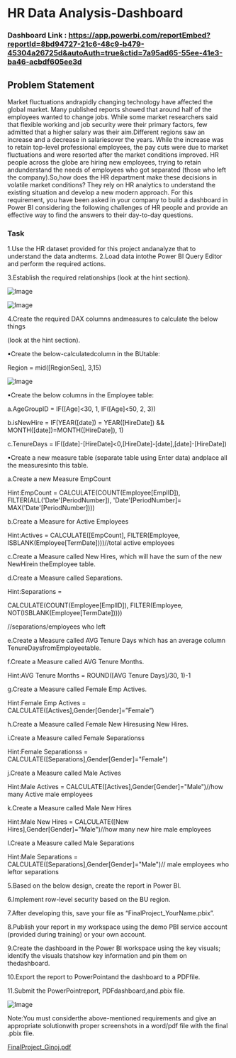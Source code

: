 
# HR Data Analysis-Dashboard

### Dashboard Link : https://app.powerbi.com/reportEmbed?reportId=8bd94727-21c6-48c9-b479-45304a26725d&autoAuth=true&ctid=7a95ad65-55ee-41e3-ba46-acbdf605ee3d

## Problem Statement

Market fluctuations andrapidly changing technology have affected the global market. Many published reports showed that around half of the employees wanted to change jobs. While some market researchers said that flexible working and job security were their primary factors, few admitted that a higher salary was their aim.Different regions saw an increase and a decrease in salariesover the years. While the increase was to retain top-level professional employees, the pay cuts were due to market fluctuations and were resorted after the market conditions improved. HR people across the globe are hiring new employees, trying to retain andunderstand the needs of employees who got separated (those who left the company).So,how does the HR department make these decisions in volatile market conditions? They rely on HR analytics to understand the existing situation and develop a new modern approach. For this requirement, you have been asked in your company to build a dashboard in Power BI considering the following challenges of HR people and provide an effective way to find the answers to their day-to-day questions.


### Task 

1.Use the HR dataset provided for this project andanalyze that to understand the data andterms.
2.Load data intothe Power BI Query Editor and perform the required actions.

3.Establish the required relationships (look at the hint section).

![Image](https://github.com/user-attachments/assets/6318f475-7287-47bd-991d-d3f4dc0384c0)

![Image](https://github.com/user-attachments/assets/6e34317e-0f93-4a3b-b4d6-5aecf2271c53)

        
4.Create the required DAX columns andmeasures to calculate the below things 

(look at the hint section).

▪Create the below-calculatedcolumn in the BUtable:

Region = mid([RegionSeq], 3,15)

![Image](https://github.com/user-attachments/assets/18d90fb2-df1a-4efb-9881-4dd10ae73009)

        
 ▪Create the below columns in the Employee table:

a.AgeGroupID = IF([Age]<30, 1, IF([Age]<50, 2, 3))

b.isNewHire = IF(YEAR([date]) = YEAR([HireDate]) && MONTH([date])=MONTH([HireDate]), 1)

c.TenureDays = IF([date]-[HireDate]<0,[HireDate]-[date],[date]-[HireDate])

▪Create a new measure table (separate table using Enter data) andplace all the measuresinto this table.

a.Create a new Measure EmpCount

Hint:EmpCount = CALCULATE(COUNT(Employee[EmplID]), FILTER(ALL('Date'[PeriodNumber]), 'Date'[PeriodNumber]= MAX('Date'[PeriodNumber])))

b.Create a Measure for Active Employees

Hint:Actives = CALCULATE([EmpCount], FILTER(Employee, ISBLANK(Employee[TermDate])))//total active employees

c.Create a Measure called New Hires, which will have the sum of the new NewHirein theEmployee table.

d.Create a Measure called Separations.
 
Hint:Separations = 

CALCULATE(COUNT(Employee[EmplID]), FILTER(Employee, NOT(ISBLANK(Employee[TermDate]))))

//separations/employees who left

e.Create a Measure called AVG Tenure Days which has an average column TenureDaysfromEmployeetable.

f.Create a Measure called AVG Tenure Months.

  Hint:AVG Tenure Months = ROUND([AVG Tenure Days]/30, 1)-1

g.Create a Measure called Female Emp Actives.

  Hint:Female Emp Actives = CALCULATE([Actives],Gender[Gender]=”Female”)

h.Create a Measure called Female New Hiresusing New Hires.

i.Create a Measure called Female Separationss

  Hint:Female Separationss = CALCULATE([Separations],Gender[Gender]="Female")

j.Create a Measure called Male Actives

  Hint:Male Actives = CALCULATE([Actives],Gender[Gender]="Male")//how many Active male employees

k.Create a Measure called Male New Hires

  Hint:Male New Hires = CALCULATE([New Hires],Gender[Gender]="Male")//how many new hire male employees

l.Create a Measure called Male Separations

  Hint:Male Separations = CALCULATE([Separations],Gender[Gender]="Male")// male employees who leftor separations
 
5.Based on the below design, create the report in Power BI. 

6.Implement row-level security based on the BU region.

7.After developing this, save your file as “FinalProject_YourName.pbix”.

8.Publish your report in my workspace using the demo PBI service account (provided during training) or your own account.

9.Create the dashboard in the Power BI workspace using the key visuals; identify the visuals thatshow key information and pin them on thedashboard.

10.Export the report to PowerPointand the dashboard to a PDFfile.

11.Submit the PowerPointreport, PDFdashboard,and.pbix file.
 
![Image](https://github.com/user-attachments/assets/02c7cfdf-37b8-430a-8336-f7dc8ad1ab20)

Note:You must considerthe above-mentioned requirements and give an appropriate solutionwith proper screenshots in a word/pdf file with the final .pbix file.

[FinalProject_Ginoj.pdf](https://github.com/user-attachments/files/20949910/FinalProject_Ginoj.pdf)
